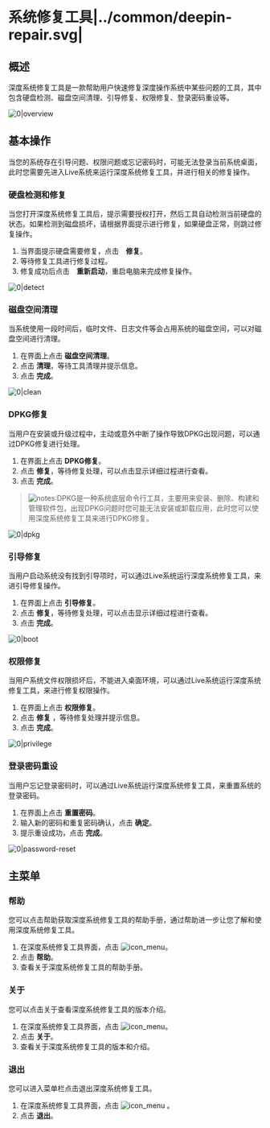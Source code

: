 # 系统修复工具|../common/deepin-repair.svg|

## 概述

深度系统修复工具是一款帮助用户快速修复深度操作系统中某些问题的工具，其中包含硬盘检测、磁盘空间清理、引导修复、权限修复、登录密码重设等。

![0|overview](jpg/overview.jpg)


## 基本操作

当您的系统存在引导问题、权限问题或忘记密码时，可能无法登录当前系统桌面，此时您需要先进入Live系统来运行深度系统修复工具，并进行相关的修复操作。

### 硬盘检测和修复

当您打开深度系统修复工具后，提示需要授权打开，然后工具自动检测当前硬盘的状态。如果检测到磁盘损坏，请根据界面提示进行修复，如果硬盘正常，则跳过修复操作。

1. 当界面提示硬盘需要修复，点击　**修复**。
2. 等待修复工具进行修复过程。
3. 修复成功后点击　**重新启动**，重启电脑来完成修复操作。

![0|detect](jpg/detect.jpg)

### 磁盘空间清理

当系统使用一段时间后，临时文件、日志文件等会占用系统的磁盘空间，可以对磁盘空间进行清理。

1. 在界面上点击 **磁盘空间清理**。
2. 点击 **清理**，等待工具清理并提示信息。
3. 点击 **完成**。

![0|clean](jpg/clean.jpg)

### DPKG修复

当用户在安装或升级过程中，主动或意外中断了操作导致DPKG出现问题，可以通过DPKG修复进行处理。

1. 在界面上点击 **DPKG修复**。
2. 点击 **修复**，等待修复处理，可以点击显示详细过程进行查看。
3. 点击 **完成**。 

> ![notes](icon/notes.svg):DPKG是一种系统底层命令行工具，主要用来安装、删除、构建和管理软件包，出现DPKG问题时您可能无法安装或卸载应用，此时您可以使用深度系统修复工具来进行DPKG修复。

![0|dpkg](jpg/dpkg.jpg)


### 引导修复

当用户启动系统没有找到引导项时，可以通过Live系统运行深度系统修复工具，来进引导修复操作。

1. 在界面上点击 **引导修复**。
2. 点击 **修复**，等待修复处理，可以点击显示详细过程进行查看。
3. 点击 **完成**。 

![0|boot](jpg/boot.jpg)

### 权限修复

当用户系统文件权限损坏后，不能进入桌面环境，可以通过Live系统运行深度系统修复工具，来进行修复权限操作。

1. 在界面上点击 **权限修复**。
2. 点击 **修复** ，等待修复处理并提示信息。
3. 点击 **完成**。 


![0|privilege](jpg/privilege.jpg)

### 登录密码重设

当用户忘记登录密码时，可以通过Live系统运行深度系统修复工具，来重置系统的登录密码。

1. 在界面上点击 **重置密码**。
2. 输入新的密码和重复密码确认，点击 **确定**。
3. 提示重设成功，点击 **完成**。

![0|password-reset](jpg/password-reset.jpg)


## 主菜单

### 帮助

您可以点击帮助获取深度系统修复工具的帮助手册，通过帮助进一步让您了解和使用深度系统修复工具。

1. 在深度系统修复工具界面，点击 ![icon_menu](icon/icon_menu.svg)。
2. 点击 **帮助**。
3. 查看关于深度系统修复工具的帮助手册。


### 关于

您可以点击关于查看深度系统修复工具的版本介绍。

1. 在深度系统修复工具界面，点击 ![icon_menu](icon/icon_menu.svg)。
2. 点击 **关于**。
3. 查看关于深度系统修复工具的版本和介绍。


### 退出

您可以进入菜单栏点击退出深度系统修复工具。

1. 在深度系统修复工具界面，点击 ![icon_menu](icon/icon_menu.svg) 。
2. 点击 **退出**。
